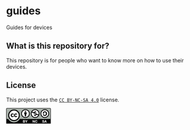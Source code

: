 # guides

Guides for devices

## What is this repository for?

This repository is for people who want to know more on how to use their devices.

## License

This project uses the [`CC BY-NC-SA 4.0`](https://creativecommons.org/licenses/by-nc-sa/4.0/) license.

[![CC BY-NC-SA](/.media/CC%20BY-NC-SA.png)](https://creativecommons.org/licenses/by-nc-sa/4.0/)
